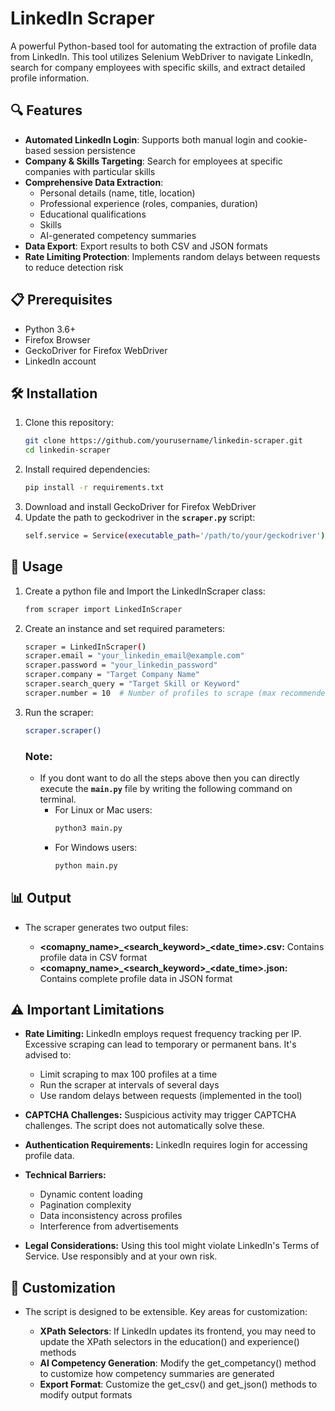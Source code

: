 # LinkedIn Scraper

A powerful Python-based tool for automating the extraction of profile data from LinkedIn. This tool utilizes Selenium WebDriver to navigate LinkedIn, search for company employees with specific skills, and extract detailed profile information.

## 🔍 Features

- **Automated LinkedIn Login**: Supports both manual login and cookie-based session persistence
- **Company & Skills Targeting**: Search for employees at specific companies with particular skills
- **Comprehensive Data Extraction**:
  - Personal details (name, title, location)
  - Professional experience (roles, companies, duration)
  - Educational qualifications
  - Skills
  - AI-generated competency summaries
- **Data Export**: Export results to both CSV and JSON formats
- **Rate Limiting Protection**: Implements random delays between requests to reduce detection risk

## 📋 Prerequisites

- Python 3.6+
- Firefox Browser
- GeckoDriver for Firefox WebDriver
- LinkedIn account

## 🛠️ Installation

1. Clone this repository:
   ```bash
   git clone https://github.com/yourusername/linkedin-scraper.git
   cd linkedin-scraper
   ```
2. Install required dependencies:
    ```bash
    pip install -r requirements.txt
    ```
3. Download and install GeckoDriver for Firefox WebDriver
4. Update the path to geckodriver in the **```scraper.py```** script:
    ```bash
    self.service = Service(executable_path='/path/to/your/geckodriver')
    ```

## 🚀 Usage
1. Create a python file and Import the LinkedInScraper class:
    ```bash
    from scraper import LinkedInScraper
    ```
2. Create an instance and set required parameters:
    ```bash
    scraper = LinkedInScraper()
    scraper.email = "your_linkedin_email@example.com"
    scraper.password = "your_linkedin_password"
    scraper.company = "Target Company Name"
    scraper.search_query = "Target Skill or Keyword"
    scraper.number = 10  # Number of profiles to scrape (max recommended: 100)
    ```
3. Run the scraper:
    ```bash
    scraper.scraper()
    ```

    ### Note:
    - If you dont want to do all the steps above then you can directly execute the **```main.py```** file by writing the following command on terminal.
        - For Linux or Mac users:
            ```bash
            python3 main.py
            ```
        - For Windows users:
            ```bash
            python main.py
            ```



## 📊 Output
- The scraper generates two output files:

    - **<comapny_name>\_<search_keyword>\_<date_time>.csv:** Contains profile data in CSV format
    - **<comapny_name>\_<search_keyword>\_<date_time>.json:** Contains complete profile data in JSON format

## ⚠️ Important Limitations
- **Rate Limiting:** LinkedIn employs request frequency tracking per IP. Excessive scraping can lead to temporary or permanent bans. It's advised to:

    - Limit scraping to max 100 profiles at a time
    - Run the scraper at intervals of several days
    - Use random delays between requests (implemented in the tool)


- **CAPTCHA Challenges:** Suspicious activity may trigger CAPTCHA challenges. The script does not automatically solve these.
- **Authentication Requirements:** LinkedIn requires login for accessing profile data.
- **Technical Barriers:**

    - Dynamic content loading
    - Pagination complexity
    - Data inconsistency across profiles
    - Interference from advertisements


- **Legal Considerations:** Using this tool might violate LinkedIn's Terms of Service. Use responsibly and at your own risk.

## 🔧 Customization
- The script is designed to be extensible. Key areas for customization:

    - **XPath Selectors**: If LinkedIn updates its frontend, you may need to update the XPath selectors in the education() and experience() methods
    - **AI Competency Generation**: Modify the get_competancy() method to customize how competency summaries are generated
    - **Export Format**: Customize the get_csv() and get_json() methods to modify output formats